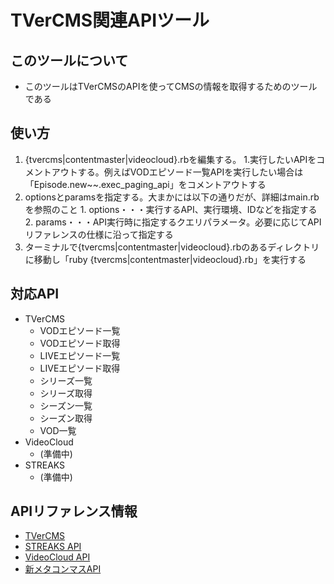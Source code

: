 # TVerCMS関連APIツール
## このツールについて
* このツールはTVerCMSのAPIを使ってCMSの情報を取得するためのツールである

## 使い方
1. {tvercms|contentmaster|videocloud}.rbを編集する。
  1.実行したいAPIをコメントアウトする。例えばVODエピソード一覧APIを実行したい場合は「Episode.new~~.exec_paging_api」をコメントアウトする
  2. optionsとparamsを指定する。大まかには以下の通りだが、詳細はmain.rbを参照のこと
    1. options・・・実行するAPI、実行環境、IDなどを指定する
    2. params・・・API実行時に指定するクエリパラメータ。必要に応じてAPIリファレンスの仕様に沿って指定する
2. ターミナルで{tvercms|contentmaster|videocloud}.rbのあるディレクトリに移動し「ruby {tvercms|contentmaster|videocloud}.rb」を実行する
    

## 対応API
* TVerCMS
  * VODエピソード一覧
  * VODエピソード取得
  * LIVEエピソード一覧
  * LIVEエピソード取得
  * シリーズ一覧
  * シリーズ取得
  * シーズン一覧
  * シーズン取得
  * VOD一覧
* VideoCloud
  * (準備中)
* STREAKS
  * (準備中)

## APIリファレンス情報
* [TVerCMS](https://s3-ap-northeast-1.amazonaws.com/tverservice-docs-omniscient/reference/cms/index.html#cms-episode-vod-get)
* [STREAKS API](https://docs.streaks.jp/api/#/)
* [VideoCloud API](https://apis.support.brightcove.com/index.html)
* [新メタコンマスAPI](https://precas.atlassian.net/wiki/spaces/spec2/pages/2208104461/VOD+API)